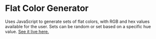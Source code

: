 # Flat Color Generator
Uses JavaScript to generate sets of flat colors, with RGB and hex values available for the user. Sets can be random or set based on a specific hue value. <a href="http://maarouf.me/flat-color-generator/">See it live here.</a>
